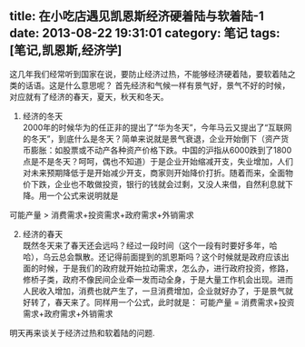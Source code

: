 title: 在小吃店遇见凯恩斯经济硬着陆与软着陆-1
date: 2013-08-22 19:31:01
category: 笔记
tags: [笔记,凯恩斯,经济学]
---

这几年我们经常听到国家在说，要防止经济过热，不能够经济硬着陆，要软着陆之类的话语。这是什么意思呢？
首先经济和气候一样有景气好，景气不好的时候，对应就有了经济的春天，夏天，秋天和冬天。

1. 经济的冬天  
 2000年的时候华为的任正非的提出了“华为冬天”，今年马云又提出了“互联网的冬天”，到底什么是冬天？简单来说就是景气衰退，企业开始倒下（资产货币膨胀：如股票或不动产各种资产价格下跌。中国的沪指从6000跌到了1800点是不是冬天？呵呵，偶也不知道）于是企业开始缩减开支，失业增加，人们对未来预期降低于是开始减少开支，商家则开始降价打折。随着而来，全面物价下跌，企业也不敢做投资，银行的钱就会过剩，又没人来借，自然利息就下降。用一个公式来说明就是  

可能产量  > 消费需求+投资需求+政府需求+外销需求  

2. 经济的春天  
既然冬天来了春天还会远吗？经过一段时间（这个一段有时要好多年，哈哈），乌云总会飘散。还记得前面提到的凯恩斯吗？这个时候就是政府应该出面的时候，于是我们的政府就开始拉动需求，怎么办，进行政府投资，修路，修桥子类，政府不像民间企业牵一发而动全身，于是大量工作机会出现。进而人民收入增加，消费也就产生了，一旦消费增加，企业就好办了，于是景气就好转了，春天来了。同样用一个公式，此时就是：
可能产量  = 消费需求+投资需求+政府需求+外销需求

明天再来谈关于经济过热和软着陆的问题.